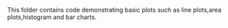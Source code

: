 This folder contains code demonstrating basic plots such as line plots,area plots,histogram and bar charts.
